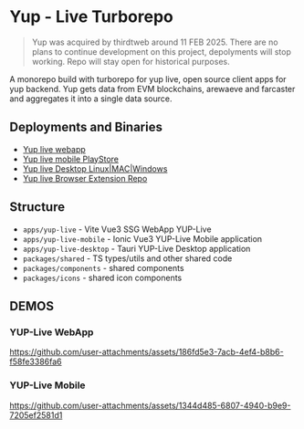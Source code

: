 # Yup - Live Turborepo

> Yup was acquired by thirdtweb around 11 FEB 2025. There are no plans to continue development on this project, depolyments will stop working. Repo will stay open for historical purposes.

A monorepo build with turborepo for yup live, open source client apps for yup backend.
Yup gets data from EVM blockchains, arewaeve and farcaster and aggregates it into a single data source.

## Deployments and Binaries

- [Yup live webapp](https://live.yup.io/)
- [Yup live mobile PlayStore](https://play.google.com/store/apps/details?id=live.yup)
- [Yup live Desktop Linux|MAC|Windows](https://github.com/andrei0x309/yup-live/releases)
- [Yup live Browser Extension Repo](https://github.com/andrei0x309/yup-live-chrome-extension)

## Structure

- `apps/yup-live` -  Vite Vue3 SSG WebApp YUP-Live
- `apps/yup-live-mobile` - Ionic Vue3 YUP-Live Mobile application
- `apps/yup-live-desktop` - Tauri YUP-Live Desktop application
- `packages/shared` - TS types/utils and other shared code
- `packages/components` - shared components
- `packages/icons` - shared icon components

## DEMOS

### YUP-Live WebApp

https://github.com/user-attachments/assets/186fd5e3-7acb-4ef4-b8b6-f58fe3386fa6


### YUP-Live Mobile

https://github.com/user-attachments/assets/1344d485-6807-4940-b9e9-7205ef2581d1
